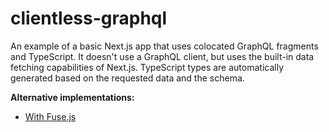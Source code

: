 # clientless-graphql

An example of a basic Next.js app that uses colocated GraphQL fragments and TypeScript. It doesn't use a GraphQL client, but uses the built-in data fetching capabilities of Next.js. TypeScript types are automatically generated based on the requested data and the schema.

**Alternative implementations:**
- [With Fuse.js](https://github.com/amannn/clientless-graphql/tree/fuse)
